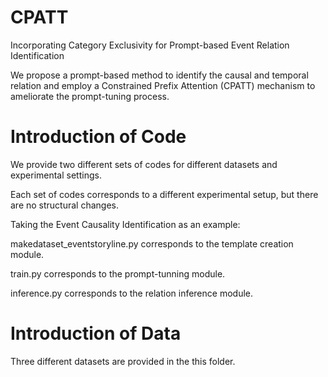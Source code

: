 # CPATT
Incorporating Category Exclusivity for Prompt-based Event Relation Identification

We propose a prompt-based method to identify the causal  and temporal relation and employ a Constrained Prefix Attention (CPATT) mechanism to ameliorate the prompt-tuning process.

# Introduction of Code
We provide two different sets of codes for different datasets and experimental settings.  

Each set of codes corresponds to a different experimental setup, but there are no structural changes.  

Taking the Event Causality Identification as an example:  

makedataset_eventstoryline.py corresponds to the template creation module.  

train.py corresponds to the prompt-tunning module.  

inference.py corresponds to the relation inference module.  

# Introduction of Data
Three different datasets are provided in the this folder.  
